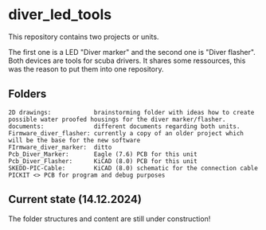 # diver_led_tools
This repository contains two projects or units.

The first one is a LED "Diver marker" and the second one is "Diver flasher".
Both devices are tools for scuba drivers.
It shares some ressources, this was the reason to put them into one repository.

## Folders
    2D drawings:            brainstorming folder with ideas how to create possible water proofed housings for the diver marker/flasher.
    documents:              different documents regarding both units.
    Firmware_diver_flasher: currently a copy of an older project which will be the base for the new software
    FIrmware_diver_marker:  ditto
    Pcb_Diver_Marker:       Eagle (7.6) PCB for this unit
    Pcb_Diver_Flasher:      KiCAD (8.0) PCB for this unit
    SKEDD-PIC-Cable:        KiCAD (8.0) schematic for the connection cable PICKIT <> PCB for program and debug purposes

## Current state (14.12.2024)
The folder structures and content are still under construction!

